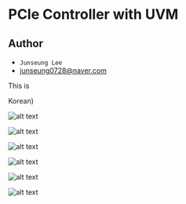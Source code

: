 # PCIe Controller with UVM

## Author

- `Junseung Lee`
- junseung0728@naver.com

This is

Korean)

![alt text](../images/image.png)

![alt text](../images/image-1.png)

![alt text](../images/image-2.png)

![alt text](../images/image-3.png)

![alt text](../images/image-4.png)

![alt text](../images/image-5.png)
